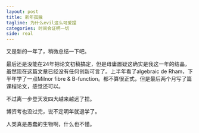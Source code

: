 ```yaml
---
layout: post
title: 新年孤独
tagline: 为什么evil这么可爱捏
categories: 时间会证明一切
side: real
---
```


又是新的一年了，稍微总结一下吧。

最后还是没能在24年把论文初稿搞定，但是毋庸置疑这确实是我这一年的结晶，虽然现在这篇文章已经没有任何创新可言了。上半年看了algebraic de Rham，下半年学了一点Milnor fibre & B-function。都不算很正式，但是最后两个月写了篇课程论文，感觉还可以。

不过离一步登天发四大越来越远了捏。

博资考也没过完，说不定明年就退学了。

人类真是愚蠢的生物啊，什么也不懂。